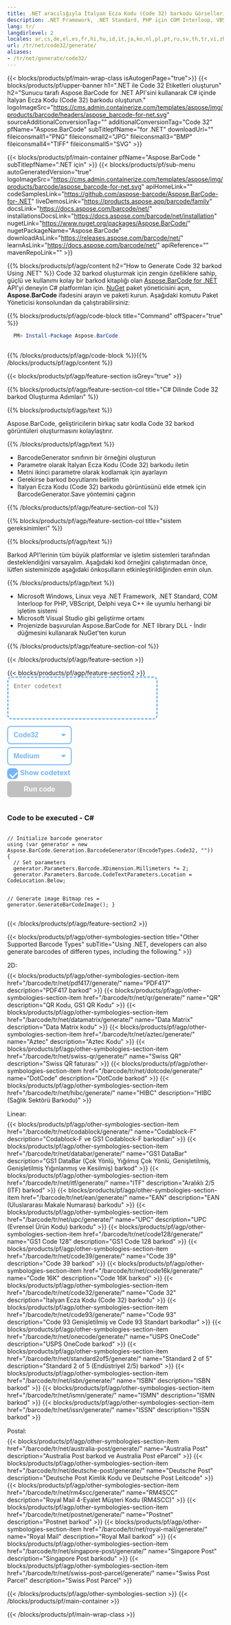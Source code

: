 ```yaml
---
title: .NET aracılığıyla İtalyan Ecza Kodu (Code 32) barkodu Görselleri oluşturun
description: .NET Framework, .NET Standard, PHP için COM Interloop, VBScript, Delphi ve C++'da İtalyan Ecza Kodu (Code 32) barkodu nesli için C# kaynak kodu.
lang: tr/
langdirlevel: 2
locales: ar,cs,de,el,es,fr,hi,hu,id,it,ja,ko,nl,pl,pt,ru,sv,th,tr,vi,zh,zh-hant
url: /tr/net/code32/generate/
aliases:
- /tr/net/generate/code32/
---
```


{{< blocks/products/pf/main-wrap-class isAutogenPage="true">}}
{{< blocks/products/pf/upper-banner h1=".NET ile Code 32 Etiketleri oluşturun" h2="Sunucu tarafı Aspose.BarCode for .NET API'sini kullanarak C# içinde İtalyan Ecza Kodu (Code 32) barkodu oluşturun." logoImageSrc="https://cms.admin.containerize.com/templates/aspose/img/products/barcode/headers/aspose_barcode-for-net.svg" sourceAdditionalConversionTag="" additionalConversionTag="Code 32" pfName="Aspose.BarCode" subTitlepfName="for .NET" downloadUrl="" fileiconsmall1="PNG" fileiconsmall2="JPG" fileiconsmall3="BMP" fileiconsmall4="TIFF" fileiconsmall5="SVG" >}}

{{< blocks/products/pf/main-container pfName="Aspose.BarCode " subTitlepfName=".NET için" >}}
{{< blocks/products/pf/sub-menu autoGeneratedVersion="true" logoImageSrc="https://cms.admin.containerize.com/templates/aspose/img/products/barcode/aspose_barcode-for-net.svg" apiHomeLink="" codeSamplesLink="https://github.com/aspose-barcode/Aspose.BarCode-for-.NET" liveDemosLink="https://products.aspose.app/barcode/family" docsLink="https://docs.aspose.com/barcode/net/" installationsDocsLink="https://docs.aspose.com/barcode/net/installation" nugetLink="https://www.nuget.org/packages/Aspose.BarCode/" nugetPackageName="Aspose.BarCode" downloadAsLink="https://releases.aspose.com/barcode/net/" learnAsLink="https://docs.aspose.com/barcode/net/" apiReference="" mavenRepoLink="" >}}

{{% blocks/products/pf/agp/content h2="How to Generate Code 32 barkod Using .NET" %}}
Code 32 barkod oluşturmak için zengin özelliklere sahip, güçlü ve kullanımı kolay bir barkod kitaplığı olan [Aspose.BarCode for .NET](https://products.aspose.com/barcode/net/) API'yi deneyin C# platformları için. [NuGet](https://www.nuget.org/packages/aspose.barcode) paket yöneticisini açın, **Aspose.BarCode** ifadesini arayın ve paketi kurun. Aşağıdaki komutu Paket Yöneticisi konsolundan da çalıştırabilirsiniz:

{{% blocks/products/pf/agp/code-block title="Command" offSpacer="true" %}}

```ps1
  PM> Install-Package Aspose.BarCode
  
```

{{% /blocks/products/pf/agp/code-block %}}{{% /blocks/products/pf/agp/content %}}

{{< blocks/products/pf/agp/feature-section isGrey="true" >}}

{{% blocks/products/pf/agp/feature-section-col title="C# Dilinde Code 32 barkod Oluşturma Adımları" %}}

{{% blocks/products/pf/agp/text %}}

Aspose.BarCode, geliştiricilerin birkaç satır kodla Code 32 barkod görüntüleri oluşturmasını kolaylaştırır.

{{% /blocks/products/pf/agp/text %}}

<ul><li>BarcodeGenerator sınıfının bir örneğini oluşturun</li><li>Parametre olarak İtalyan Ecza Kodu (Code 32) barkodu iletin</li><li>Metni ikinci parametre olarak kodlamak için ayarlayın</li><li> Gerekirse barkod boyutlarını belirtin</li><li>İtalyan Ecza Kodu (Code 32) barkodu görüntüsünü elde etmek için BarcodeGenerator.Save yöntemini çağırın</li></ul>

{{% /blocks/products/pf/agp/feature-section-col %}}

{{% blocks/products/pf/agp/feature-section-col title="sistem gereksinimleri" %}}

{{% blocks/products/pf/agp/text %}}

Barkod API'lerinin tüm büyük platformlar ve işletim sistemleri tarafından desteklendiğini varsayalım. Aşağıdaki kod örneğini çalıştırmadan önce, lütfen sisteminizde aşağıdaki önkoşulların etkinleştirildiğinden emin olun.

{{% /blocks/products/pf/agp/text %}}

<ul><li>Microsoft Windows, Linux veya .NET Framework, .NET Standard, COM Interloop for PHP, VBScript, Delphi veya C++ ile uyumlu herhangi bir işletim sistemi</li><li>Microsoft Visual Studio gibi geliştirme ortamı </li><li>Projenizde başvurulan Aspose.BarCode for .NET library DLL - İndir düğmesini kullanarak NuGet'ten kurun</li></ul>

{{% /blocks/products/pf/agp/feature-section-col %}}

{{< /blocks/products/pf/agp/feature-section >}}

<div class="container-fluid features-section bg-gray">
    <div class="row">
        <div class="container">
            <div class="col-lg-12">
            {{< blocks/products/pf/agp/feature-section2 >}}
<!-- BEGIN LCS -->
<div class="barcode-gen-lcs" style="width: 100%;">
    <style>
        .barcode-gen-lcs {
            width: 100%;
            box-sizing: border-box;
        }
        .barcode-gen-lcs-controls {
            display: flex;
            flex-wrap: wrap;
        }
        .barcode-gen-lcs-codetext {
            display: flex;
            flex-direction: column;
            align-items: center;
            min-width: 350px;
            box-sizing: border-box;
            margin: 0 15px 15px 0;
            padding: 10px;
            border: dashed 3px #73b5fb;
            border-radius: 10px;
            background-color: #ffffff;
            min-height: 100px;
        }
        .barcode-gen-lcs-codetext textarea {
            border-width: 0;
            width: 100%;
            height: 100%;
            resize: none;
        }
        .barcode-gen-lcs-codetext-preload {
            display: none;
        }
        .barcode-gen-lcs-codetext svg {
            width: 48px;
            margin-bottom: 5px;
            filter: invert(70%) sepia(12%) saturate(3506%) hue-rotate(183deg) brightness(101%) contrast(97%);
        }
        .barcode-gen-lcs-codetext span {
            font-size: 18px;
            text-align: center;
        }
        .barcode-gen-lcs-filename {
            display: none;
        }
        .barcode-gen-lcs-filename span {
            font-style: italic;
        }
        .barcode-gen-lcs-mods {
            display: flex;
            flex-direction: column;
            margin-bottom: 15px;
        }
        .barcode-gen-lcs-mods select {
			margin-bottom: 7px;
			padding: .6em 1.4em .5em .8em;
			border:  solid 2px #73b5fb;
			border-radius: .5em;
			line-height: 1.3;
			font-family: arial,sans-serif,-apple-system,BlinkMacSystemFont,segoe ui,Roboto,helvetica neue,apple color emoji,segoe ui emoji,segoe ui symbol;
			font-size: 16px;
			font-weight: 700;
			color: #73b5fb;
			-moz-appearance: none;
			-webkit-appearance: none;
			appearance: none;
			background-color: #ffffff;
			background-image: url('data:image/svg+xml;charset=US-ASCII,%3Csvg%20xmlns%3D%22http%3A%2F%2Fwww.w3.org%2F2000%2Fsvg%22%20width%3D%22292.4%22%20height%3D%22292.4%22%3E%3Cpath%20fill%3D%22%2373b5fb%22%20d%3D%22M287%2069.4a17.6%2017.6%200%200%200-13-5.4H18.4c-5%200-9.3%201.8-12.9%205.4A17.6%2017.6%200%200%200%200%2082.2c0%205%201.8%209.3%205.4%2012.9l128%20127.9c3.6%203.6%207.8%205.4%2012.8%205.4s9.2-1.8%2012.8-5.4L287%2095c3.5-3.5%205.4-7.8%205.4-12.8%200-5-1.9-9.2-5.5-12.8z%22%2F%3E%3C%2Fsvg%3E');
			background-repeat: no-repeat, repeat;
			background-position: right .7em top 50%, 0 0;
			background-size: .65em auto, 100%;
		}
		.barcode-gen-lcs-mods select::-ms-expand {
			display: none;
		}
		.barcode-gen-lcs-mods select:hover, .barcode-gen-lcs-mods select:focus {
			border-color: #1a89d0;
			color: #1a89d0;
			background-image: url('data:image/svg+xml;charset=US-ASCII,%3Csvg%20xmlns%3D%22http%3A%2F%2Fwww.w3.org%2F2000%2Fsvg%22%20width%3D%22292.4%22%20height%3D%22292.4%22%3E%3Cpath%20fill%3D%22%231a89d0%22%20d%3D%22M287%2069.4a17.6%2017.6%200%200%200-13-5.4H18.4c-5%200-9.3%201.8-12.9%205.4A17.6%2017.6%200%200%200%200%2082.2c0%205%201.8%209.3%205.4%2012.9l128%20127.9c3.6%203.6%207.8%205.4%2012.8%205.4s9.2-1.8%2012.8-5.4L287%2095c3.5-3.5%205.4-7.8%205.4-12.8%200-5-1.9-9.2-5.5-12.8z%22%2F%3E%3C%2Fsvg%3E');
		}
		.barcode-gen-lcs-mods select:focus {
			outline: none;
		}
		*[dir="rtl"] .barcode-gen-lcs-mods select, :root:lang(ar) .barcode-gen-lcs-mods select, :root:lang(iw) .barcode-gen-lcs-mods select {
			background-position: left .7em top 50%, 0 0;
			padding: .6em .8em .5em 1.4em;
		}
		.barcode-gen-lcs-mods select option {
			font-weight: normal;
			color: #4c4c4c;
		}
        .barcode-gen-lcs-mods > * {
            min-width: 150px;
            box-sizing: border-box;
        }
        .barcode-gen-lcs-mods input {
            padding: 0.6em .6em;
            border: none;
            border-radius: .5em;
            box-shadow: inset 0 1px rgb(255 255 255 / 15%), 0 1px 1px rgb(0 0 0 / 8%);
            font-family: arial,sans-serif,-apple-system,BlinkMacSystemFont,segoe ui,Roboto,helvetica neue,apple color emoji,segoe ui emoji,segoe ui symbol;
            font-size: 16px;
            font-weight: 700;
            color: #ffffff;
            background-color: #1a89d0;
        }
        .barcode-gen-lcs-mods input:hover {
            background-color: #3071a9;
            transition: all .3s ease;
            transition-property: all;
            transition-duration: 0.3s;
            transition-timing-function: ease;
            transition-delay: 0s;
        }
        .barcode-gen-lcs-disabled {
            background-color: silver !important;
        }
        .barcode-gen-lcs-disclaimer {
            font-size: 12px !important;
        }
        .barcode-gen-lcs-result {
            width: 100%;
            height: 100%;
            top: 0;
            position: absolute;
            display: none;
            z-index: 9998;
            -webkit-transition: opacity 400ms ease-in;
            -moz-transition: opacity 400ms ease-in;
            transition: opacity 400ms ease-in;
        }
        .barcode-gen-lcs-result > div {
            position: relative;
            margin: 0 auto;
            top: 25%;
            padding: 5px 20px 13px 20px;
            border-radius: 10px;
            box-shadow: 20px 20px 7px rgba(88,88,88,0.8);
            background: #ffffff;
            pointer-events: auto;
        }
        .barcode-gen-lcs-result header {
            position: relative;
            display: flex;
            justify-content: space-between;
            align-items: center;
            padding:  5px 0 10px 0;
            border-bottom: dotted 1px #1a89d0;
        }
        .barcode-gen-lcs-result header span {
            font-size: 18px;
            font-weight: 700;
        }
        .barcode-gen-lcs-result header i {
            cursor: pointer;
            color: #1a89d0;
            font-size: 24px !important;
        }
        .barcode-gen-lcs-result header i:hover {
            color: #3071a9;
        }
        .barcode-gen-lcs-result article {
            max-height: 500px;
            overflow: auto;
            margin: 25px 0 15px 0;
            display: flex;
            flex-direction: row;
            justify-content: center;
        }
        .generationResult_row {
            margin-left: 20px;
        }
        .custom-checkbox {
            display: block;
            position: relative;
            padding-left: 30px;
            margin-bottom: 10px;
            cursor: pointer;
            font-size: 16px;
            font-weight: 700;
            color: #73b5fb;
            -webkit-user-select: none;
            -moz-user-select: none;
            -ms-user-select: none;
            user-select: none;
        }
        .custom-checkbox input {
            position: absolute;
            opacity: 0;
            cursor: pointer;
            height: 0;
            width: 0;
        }
        .checkmark {
            position: absolute;
            top: 0;
            left: 0;
            height: 25px;
            width: 25px;
            background-color: #eee;
            border-radius: 0.5em;
        }
        .custom-checkbox:hover input ~ .checkmark {
            background-color: #ccc;
        }
        .custom-checkbox input:checked ~ .checkmark {
            background-color: #73b5fb;
        }
        .checkmark:after {
            content: "";
            position: absolute;
            display: none;
        }
        .custom-checkbox input:checked ~ .checkmark:after {
            display: block;
        }
        .custom-checkbox .checkmark:after {
            left: 9px;
            top: 5px;
            width: 8px;
            height: 14px;
            border: solid white;
            border-width: 0 3px 3px 0;
            -webkit-transform: rotate(45deg);
            -ms-transform: rotate(45deg);
            transform: rotate(45deg);
        }
    </style>
    <div class="barcode-gen-lcs-controls">
        <div class="barcode-gen-lcs-codetext">
            <textarea placeholder="Enter codetext" onkeyup="enableGenerateBtn()"></textarea>
            <svg class="barcode-gen-lcs-codetext-preload" xmlns="http://www.w3.org/2000/svg" xmlns:xlink="http://www.w3.org/1999/xlink" viewBox="0 0 100 100"><g transform="translate(89,50)"><g transform="rotate(0)"><circle cx="0" cy="0" r="5" fill="#29c26a" fill-opacity="1"><animateTransform attributeName="transform" type="scale" begin="-0.8888888888888888s" values="2 2;1 1" keyTimes="0;1" dur="1s" repeatCount="indefinite"></animateTransform><animate attributeName="fill-opacity" keyTimes="0;1" dur="1s" repeatCount="indefinite" values="1;0" begin="-0.8888888888888888s"></animate></circle></g></g><g transform="translate(79.87573328164014,75.06871677777502)"><g transform="rotate(40)"><circle cx="0" cy="0" r="5" fill="#29c26a" fill-opacity="0.8888888888888888"><animateTransform attributeName="transform" type="scale" begin="-0.7777777777777778s" values="2 2;1 1" keyTimes="0;1" dur="1s" repeatCount="indefinite"></animateTransform><animate attributeName="fill-opacity" keyTimes="0;1" dur="1s" repeatCount="indefinite" values="1;0" begin="-0.7777777777777778s"></animate></circle></g></g><g transform="translate(56.772278929010284,88.40750236747611)"><g transform="rotate(80)"><circle cx="0" cy="0" r="5" fill="#29c26a" fill-opacity="0.7777777777777778"><animateTransform attributeName="transform" type="scale" begin="-0.6666666666666666s" values="2 2;1 1" keyTimes="0;1" dur="1s" repeatCount="indefinite"></animateTransform><animate attributeName="fill-opacity" keyTimes="0;1" dur="1s" repeatCount="indefinite" values="1;0" begin="-0.6666666666666666s"></animate></circle></g></g><g transform="translate(30.500000000000007,83.77499074759311)"><g transform="rotate(119.99999999999999)"><circle cx="0" cy="0" r="5" fill="#29c26a" fill-opacity="0.6666666666666666"><animateTransform attributeName="transform" type="scale" begin="-0.5555555555555556s" values="2 2;1 1" keyTimes="0;1" dur="1s" repeatCount="indefinite"></animateTransform><animate attributeName="fill-opacity" keyTimes="0;1" dur="1s" repeatCount="indefinite" values="1;0" begin="-0.5555555555555556s"></animate></circle></g></g><g transform="translate(13.351987789349579,63.33878558970109)"><g transform="rotate(160)"><circle cx="0" cy="0" r="5" fill="#29c26a" fill-opacity="0.5555555555555556"><animateTransform attributeName="transform" type="scale" begin="-0.4444444444444444s" values="2 2;1 1" keyTimes="0;1" dur="1s" repeatCount="indefinite"></animateTransform><animate attributeName="fill-opacity" keyTimes="0;1" dur="1s" repeatCount="indefinite" values="1;0" begin="-0.4444444444444444s"></animate></circle></g></g><g transform="translate(13.351987789349572,36.661214410298925)"><g transform="rotate(200)"><circle cx="0" cy="0" r="5" fill="#29c26a" fill-opacity="0.4444444444444444"><animateTransform attributeName="transform" type="scale" begin="-0.3333333333333333s" values="2 2;1 1" keyTimes="0;1" dur="1s" repeatCount="indefinite"></animateTransform><animate attributeName="fill-opacity" keyTimes="0;1" dur="1s" repeatCount="indefinite" values="1;0" begin="-0.3333333333333333s"></animate></circle></g></g><g transform="translate(30.499999999999982,16.2250092524069)"><g transform="rotate(239.99999999999997)"><circle cx="0" cy="0" r="5" fill="#29c26a" fill-opacity="0.3333333333333333"><animateTransform attributeName="transform" type="scale" begin="-0.2222222222222222s" values="2 2;1 1" keyTimes="0;1" dur="1s" repeatCount="indefinite"></animateTransform><animate attributeName="fill-opacity" keyTimes="0;1" dur="1s" repeatCount="indefinite" values="1;0" begin="-0.2222222222222222s"></animate></circle></g></g><g transform="translate(56.77227892901027,11.59249763252388)"><g transform="rotate(280)"><circle cx="0" cy="0" r="5" fill="#29c26a" fill-opacity="0.2222222222222222"><animateTransform attributeName="transform" type="scale" begin="-0.1111111111111111s" values="2 2;1 1" keyTimes="0;1" dur="1s" repeatCount="indefinite"></animateTransform><animate attributeName="fill-opacity" keyTimes="0;1" dur="1s" repeatCount="indefinite" values="1;0" begin="-0.1111111111111111s"></animate></circle></g></g><g transform="translate(79.87573328164014,24.931283222224955)"><g transform="rotate(320)"><circle cx="0" cy="0" r="5" fill="#29c26a" fill-opacity="0.1111111111111111"><animateTransform attributeName="transform" type="scale" begin="0s" values="2 2;1 1" keyTimes="0;1" dur="1s" repeatCount="indefinite"></animateTransform><animate attributeName="fill-opacity" keyTimes="0;1" dur="1s" repeatCount="indefinite" values="1;0" begin="0s"></animate></circle></g></g><!-- [ldio] generated by https://loading.io/ --></svg>
        </div>
        <div class="barcode-gen-lcs-mods">
            <select onchange="selectGenType(this)" class="barcode-gen-lcs-type">
                <option value="Code32">Code32</option>
            </select>
            <select onchange="selectGenSize(this)" class="barcode-gen-lcs-size">
                <option value="1">Small</option>
                <option value="2" selected>Medium</option>
                <option value="3">Large</option>
            </select>
            <label class="custom-checkbox" onclick="selectCodetextPosition(this)">Show codetext
                <input type="checkbox" class="barcode-gen-lcs-textloc" checked="checked">
                <span class="checkmark"></span>
            </label>
            <input id="generate-button" type="button" value="Run code" class="barcode-gen-lcs-disabled" onclick="generateBarcodeAsync()" />
        </div>
    </div>
<div id="code" class="codeblock"><h3>Code to be executed - C#</h3><pre>
<code class="cs hljs">
<span class="hljs-comment">// Initialize barcode generator</span>
<span class="hljs-keyword">using</span> (<span class="hljs-keyword">var</span> generator = <span class="hljs-keyword">new</span> Aspose.BarCode.Generation.BarcodeGenerator(EncodeTypes.<span class="barcode-gen-lcs-type-param">Code32</span>, &quot;<span class="hljs-string barcode-gen-lcs-codetext-param"></span>&quot;))
{
  <span class="hljs-comment">// Set parameters</span>
  generator.Parameters.Barcode.XDimension.Millimeters *= <span class="hljs-number barcode-gen-lcs-codesize-param">2</span>;
  generator.Parameters.Barcode.CodeTextParameters.Location = CodeLocation.<span class="barcode-gen-lcs-codelocation-param">Below</span>;

  <span class="hljs-comment">// Generate image</span>
  Bitmap res = generator.GenerateBarCodeImage();
}
</code></pre></div>
    <div class="barcode-gen-lcs-result" onclick="BarcodeGenLcsCurtainClick(this)">
        <div>
            <header>
                <span>Generation result</span>
                <i class="fa fa-times" onclick="BarcodeGenLcsCloseResult(this);"></i>
            </header>
            <article><div><img id="generatedImage" style="min-width: 350px; max-width: 450px;"></img></div><div id="generationResult"></div></article>
        </div>
    </div>
    <script>
        function selectCodetextPosition(obj)
        {
            var locPosition = "None";
            if ($(obj).find(".barcode-gen-lcs-textloc").prop('checked')) {
                locPosition = "Below";
            }
            $(obj).closest(".barcode-gen-lcs").find(".barcode-gen-lcs-codelocation-param").text(locPosition);
        }
        function selectGenSize(obj)
        {
            $(obj).closest(".barcode-gen-lcs").find(".barcode-gen-lcs-codesize-param").text(obj.value);
        }
        function selectGenType(obj)
        {
            $(obj).closest(".barcode-gen-lcs").find(".barcode-gen-lcs-type-param").text(obj.value);
        }
        async function postBarcodeGenerate() {
            let button = $("#generate-button");
            let barcodetype = button.closest(".barcode-gen-lcs-controls").find(".barcode-gen-lcs-type").val();
            let filesize = button.closest(".barcode-gen-lcs-controls").find(".barcode-gen-lcs-size").val();
            let showCodeText = button.closest(".barcode-gen-lcs-controls").find(".barcode-gen-lcs-textloc").prop('checked');
            let codetext = button.closest(".barcode-gen-lcs-controls").find("textarea").val();
			var data = {
				barcodetype: barcodetype,
				content: codetext,
				filetype: "svg",
				showCodeText: showCodeText,
                filesize: filesize
			}
			showStateGenerating();
			var started = Date.now();
			$.ajax({
				type: 'POST',
				data: data,
				url: "https://api.products.aspose.app/barcode/generate/generatebarcode?culture=en"
			}).done(function (res) {
				if (res.success) {
					showGenerationResult(res.imgBase64);
				}
                else {
					showError(res.errorMsg);
				}
			}).fail(function (jqXHR, textStatus, errorThrown) {
				showError(textStatus)
			}).always(function() {
				cancelAsyncGenerationProcess();
			});
        };
        function makeErrorMessage(xhr) {
            let message = null;
            if (xhr.status == 0) {
                message = `Connection error: ${xhr.statusText}`;
            } else {
                message = `${xhr.statusText} ${xhr.status}: ${xhr.responseText}`;
            }
            return message;
        }
        async function generateBarcodeAsync() {
            let button = $("#generate-button");
            if(button.hasClass("barcode-gen-lcs-disabled")) return false;
            postBarcodeGenerate()
        }
        function enableGenerateBtn() {
            let button = $("#generate-button");
            button.removeClass("barcode-gen-lcs-disabled");
            let preloader = button.closest(".barcode-gen-lcs-controls").find(".barcode-gen-lcs-codetext-preload");
            preloader.hide();
            let textarea = button.closest(".barcode-gen-lcs-controls").find("textarea");
            textarea.disabled = false;
            textarea.closest(".barcode-gen-lcs").find(".barcode-gen-lcs-codetext-param").text(textarea.val());
        }
        function showStateGenerating() {
            let button = $("#generate-button");
            let preloader = button.closest(".barcode-gen-lcs-controls").find(".barcode-gen-lcs-codetext-preload");
            let textarea = button.closest(".barcode-gen-lcs-controls").find("textarea");
            preloader.show();
            textarea.disabled = true;
            $("#generationResult").html('');
            button.addClass("barcode-gen-lcs-disabled");
        }
        function showError(errorText) {
            let button = $("#generate-button");
            let resultDialog = button.closest(".barcode-gen-lcs").find(".barcode-gen-lcs-result");
            resultDialog.find("#generationResult").text(errorText);
            resultDialog.slideDown(200);
        }
        function showGenerationResult(imgBase64) {
            let button = $("#generate-button");
            let resultDialog = button.closest(".barcode-gen-lcs").find(".barcode-gen-lcs-result");
            resultDialog.find("#generatedImage").attr('src', 'data:image/svg+xml;base64,' + imgBase64);
            resultDialog.slideDown(200);
        }
        function cancelAsyncGenerationProcess() {
            enableGenerateBtn();
        }
        function BarcodeGenLcsCurtainClick(obj)
        {
            if($(event.target).is(".barcode-gen-lcs-result")) $(obj).hide();
        }
        function BarcodeGenLcsCloseResult(obj)
        {
            $(obj).closest(".barcode-gen-lcs-result").slideUp(200);
        }
    </script>
</div>
<!-- END LCS -->
{{< /blocks/products/pf/agp/feature-section2 >}}
            </div>
        </div>
    </div>
</div>

{{< blocks/products/pf/agp/other-symbologies-section title="Other Supported Barcode Types" subTitle="Using .NET, developers can also generate barcodes of differen types, including the following." >}}

<p class="tl d-block" style="margin: 15px 0 7px 0 !important;">2D:</p>
<div class="row other-converters">
{{< blocks/products/pf/agp/other-symbologies-section-item href="/barcode/tr/net/pdf417/generate/" name="PDF417" description="PDF417 barkod" >}}
{{< blocks/products/pf/agp/other-symbologies-section-item href="/barcode/tr/net/qr/generate/" name="QR" description="QR Kodu, GS1 QR Kodu" >}}
{{< blocks/products/pf/agp/other-symbologies-section-item href="/barcode/tr/net/datamatrix/generate/" name="Data Matrix" description="Data Matrix kodu" >}}
{{< blocks/products/pf/agp/other-symbologies-section-item href="/barcode/tr/net/aztec/generate/" name="Aztec" description="Aztec Kodu" >}}
{{< blocks/products/pf/agp/other-symbologies-section-item href="/barcode/tr/net/swiss-qr/generate/" name="Swiss QR" description="Swiss QR faturası" >}}
{{< blocks/products/pf/agp/other-symbologies-section-item href="/barcode/tr/net/dotcode/generate/" name="DotCode" description="DotCode barkod" >}}
{{< blocks/products/pf/agp/other-symbologies-section-item href="/barcode/tr/net/hibc/generate/" name="HIBC" description="HIBC (Sağlık Sektörü Barkodu)" >}}
</div>
<p class="tl d-block" style="margin: 15px 0 7px 0 !important;">Linear:</p>
<div class="row other-converters">
{{< blocks/products/pf/agp/other-symbologies-section-item href="/barcode/tr/net/codablock/generate/" name="Codablock-F" description="Codablock-F ve GS1 Codablock-F barkodları" >}}
{{< blocks/products/pf/agp/other-symbologies-section-item href="/barcode/tr/net/databar/generate/" name="GS1 DataBar" description="GS1 DataBar (Çok Yönlü, Yığılmış Çok Yönlü, Genişletilmiş, Genişletilmiş Yığınlanmış ve Kesilmiş) barkod" >}}
{{< blocks/products/pf/agp/other-symbologies-section-item href="/barcode/tr/net/itf/generate/" name="ITF" description="Aralıklı 2/5 (ITF) barkod" >}}
{{< blocks/products/pf/agp/other-symbologies-section-item href="/barcode/tr/net/ean/generate/" name="EAN" description="EAN (Uluslararası Makale Numarası) barkodu" >}}
{{< blocks/products/pf/agp/other-symbologies-section-item href="/barcode/tr/net/upc/generate/" name="UPC" description="UPC (Evrensel Ürün Kodu) barkodu" >}}
{{< blocks/products/pf/agp/other-symbologies-section-item href="/barcode/tr/net/code128/generate/" name="GS1 Code 128" description="GS1 Code 128 barkod" >}}
{{< blocks/products/pf/agp/other-symbologies-section-item href="/barcode/tr/net/code39/generate/" name="Code 39" description="Code 39 barkod" >}}
{{< blocks/products/pf/agp/other-symbologies-section-item href="/barcode/tr/net/code16k/generate/" name="Code 16K" description="Code 16K barkod" >}}
{{< blocks/products/pf/agp/other-symbologies-section-item href="/barcode/tr/net/code32/generate/" name="Code 32" description="İtalyan Ecza Kodu (Code 32) barkodu" >}}
{{< blocks/products/pf/agp/other-symbologies-section-item href="/barcode/tr/net/code93/generate/" name="Code 93" description="Code 93 Genişletilmiş ve Code 93 Standart barkodlar" >}}
{{< blocks/products/pf/agp/other-symbologies-section-item href="/barcode/tr/net/onecode/generate/" name="USPS OneCode" description="USPS OneCode barkod" >}}
{{< blocks/products/pf/agp/other-symbologies-section-item href="/barcode/tr/net/standard2of5/generate/" name="Standard 2 of 5" description="Standard 2 of 5 (Endüstriyel 2/5) barkod" >}}
{{< blocks/products/pf/agp/other-symbologies-section-item href="/barcode/tr/net/isbn/generate/" name="ISBN" description="ISBN barkod" >}}
{{< blocks/products/pf/agp/other-symbologies-section-item href="/barcode/tr/net/ismn/generate/" name="ISMN" description="ISMN barkod" >}}
{{< blocks/products/pf/agp/other-symbologies-section-item href="/barcode/tr/net/issn/generate/" name="ISSN" description="ISSN barkod" >}}
</div>
<p class="tl d-block" style="margin: 15px 0 7px 0 !important;">Postal:</p>
<div class="row other-converters">
{{< blocks/products/pf/agp/other-symbologies-section-item href="/barcode/tr/net/australia-post/generate/" name="Australia Post" description="Australia Post barkod ve Australia Post eParcel" >}}
{{< blocks/products/pf/agp/other-symbologies-section-item href="/barcode/tr/net/deutsche-post/generate/" name="Deutsche Post" description="Deutsche Post Kimlik Kodu ve Deutsche Post Leitcode" >}}
{{< blocks/products/pf/agp/other-symbologies-section-item href="/barcode/tr/net/rm4scc/generate/" name="RM4SCC" description="Royal Mail 4-Eyalet Müşteri Kodu (RM4SCC)" >}}
{{< blocks/products/pf/agp/other-symbologies-section-item href="/barcode/tr/net/postnet/generate/" name="Postnet" description="Postnet barkod" >}}
{{< blocks/products/pf/agp/other-symbologies-section-item href="/barcode/tr/net/royal-mail/generate/" name="Royal Mail" description="Royal Mail barkod" >}}
{{< blocks/products/pf/agp/other-symbologies-section-item href="/barcode/tr/net/singapore-post/generate/" name="Singapore Post" description="Singapore Post barkodu" >}}
{{< blocks/products/pf/agp/other-symbologies-section-item href="/barcode/tr/net/swiss-post-parcel/generate/" name="Swiss Post Parcel" description="Swiss Post Parcel" >}}
</div>

{{< /blocks/products/pf/agp/other-symbologies-section >}}
{{< /blocks/products/pf/main-container >}}

{{< /blocks/products/pf/main-wrap-class >}}
